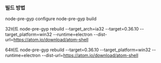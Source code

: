 ### 빌드 방법
node-pre-gyp configure
node-pre-gyp build

32비트
node-pre-gyp rebuild --target_arch=ia32  --target=0.36.10  --target_platform=win32  --runtime=electron  --dist-url=https://atom.io/download/atom-shell

64비트
node-pre-gyp rebuild  --target=0.36.10  --target_platform=win32  --runtime=electron  --dist-url=https://atom.io/download/atom-shell

